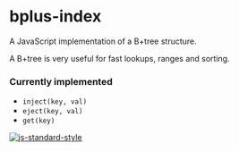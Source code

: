 # bplus-index

A JavaScript implementation of a B+tree structure.

A B+tree is very useful for fast lookups, ranges and sorting.

### Currently implemented

- `inject(key, val)`
- `eject(key, val)`
- `get(key)`

[![js-standard-style](https://cdn.rawgit.com/feross/standard/master/badge.svg)](https://github.com/feross/standard)
